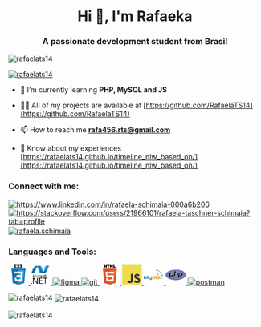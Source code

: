 <h1 align="center">Hi 👋, I'm Rafaeka</h1>
<h3 align="center">A passionate development student from Brasil</h3>

<p align="left"> <img src="https://komarev.com/ghpvc/?username=rafaelats14&label=Profile%20views&color=0e75b6&style=flat" alt="rafaelats14" /> </p>

<p align="left"> <a href="https://github.com/ryo-ma/github-profile-trophy"><img src="https://github-profile-trophy.vercel.app/?username=rafaelats14" alt="rafaelats14" /></a> </p>

- 🌱 I’m currently learning **PHP, MySQL and JS**

- 👨‍💻 All of my projects are available at [https://github.com/RafaelaTS14](https://github.com/RafaelaTS14)

- 📫 How to reach me **rafa456.rts@gmail.com**

- 📄 Know about my experiences [https://rafaelats14.github.io/timeline_nlw_based_on/](https://rafaelats14.github.io/timeline_nlw_based_on/)

<h3 align="left">Connect with me:</h3>
<p align="left">
<a href="https://linkedin.com/in/https://www.linkedin.com/in/rafaela-schimaia-000a6b206" target="blank"><img align="center" src="https://raw.githubusercontent.com/rahuldkjain/github-profile-readme-generator/master/src/images/icons/Social/linked-in-alt.svg" alt="https://www.linkedin.com/in/rafaela-schimaia-000a6b206" height="30" width="40" /></a>
<a href="https://stackoverflow.com/users/https://stackoverflow.com/users/21966101/rafaela-taschner-schimaia?tab=profile" target="blank"><img align="center" src="https://raw.githubusercontent.com/rahuldkjain/github-profile-readme-generator/master/src/images/icons/Social/stack-overflow.svg" alt="https://stackoverflow.com/users/21966101/rafaela-taschner-schimaia?tab=profile" height="30" width="40" /></a>
<a href="https://instagram.com/rafaela.schimaia" target="blank"><img align="center" src="https://raw.githubusercontent.com/rahuldkjain/github-profile-readme-generator/master/src/images/icons/Social/instagram.svg" alt="rafaela.schimaia" height="30" width="40" /></a>
</p>

<h3 align="left">Languages and Tools:</h3>
<p align="left"> <a href="https://www.w3schools.com/css/" target="_blank" rel="noreferrer"> <img src="https://raw.githubusercontent.com/devicons/devicon/master/icons/css3/css3-original-wordmark.svg" alt="css3" width="40" height="40"/> </a> <a href="https://dotnet.microsoft.com/" target="_blank" rel="noreferrer"> <img src="https://raw.githubusercontent.com/devicons/devicon/master/icons/dot-net/dot-net-original-wordmark.svg" alt="dotnet" width="40" height="40"/> </a> <a href="https://www.figma.com/" target="_blank" rel="noreferrer"> <img src="https://www.vectorlogo.zone/logos/figma/figma-icon.svg" alt="figma" width="40" height="40"/> </a> <a href="https://git-scm.com/" target="_blank" rel="noreferrer"> <img src="https://www.vectorlogo.zone/logos/git-scm/git-scm-icon.svg" alt="git" width="40" height="40"/> </a> <a href="https://www.w3.org/html/" target="_blank" rel="noreferrer"> <img src="https://raw.githubusercontent.com/devicons/devicon/master/icons/html5/html5-original-wordmark.svg" alt="html5" width="40" height="40"/> </a> <a href="https://developer.mozilla.org/en-US/docs/Web/JavaScript" target="_blank" rel="noreferrer"> <img src="https://raw.githubusercontent.com/devicons/devicon/master/icons/javascript/javascript-original.svg" alt="javascript" width="40" height="40"/> </a> <a href="https://www.mysql.com/" target="_blank" rel="noreferrer"> <img src="https://raw.githubusercontent.com/devicons/devicon/master/icons/mysql/mysql-original-wordmark.svg" alt="mysql" width="40" height="40"/> </a> <a href="https://www.php.net" target="_blank" rel="noreferrer"> <img src="https://raw.githubusercontent.com/devicons/devicon/master/icons/php/php-original.svg" alt="php" width="40" height="40"/> </a> <a href="https://postman.com" target="_blank" rel="noreferrer"> <img src="https://www.vectorlogo.zone/logos/getpostman/getpostman-icon.svg" alt="postman" width="40" height="40"/> </a> </p>

<p><img align="left" src="https://github-readme-stats.vercel.app/api/top-langs?username=rafaelats14&show_icons=true&locale=en&layout=compact" alt="rafaelats14" /></p>

<p>&nbsp;<img align="center" src="https://github-readme-stats.vercel.app/api?username=rafaelats14&show_icons=true&locale=en" alt="rafaelats14" /></p>

<p><img align="center" src="https://github-readme-streak-stats.herokuapp.com/?user=rafaelats14&" alt="rafaelats14" /></p>
